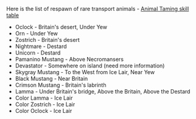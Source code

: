 Here is the list of respawn of rare transport animals - <a href="http://oldp.net/?page=lib&id=28&show_id=55">Animal Taming skill table</a>

<ul>
  <li>Oclock - Britain's desert, Under Yew</li>
  <li>Orn - Under Yew</li>
  <li>Zostrich - Britain's desert</li>
  <li>Nightmare - Destard</li>
  <li>Unicorn - Destard</li>
  <li>Pamanino Mustang - Above Necromansers</li>
  <li>Devastator - Somewhere on island (need more information)</li>
  <li>Skygray Mustang - To the West from Ice Lair, Near Yew</li>
  <li>Black Mustang - Near Britain</li>
  <li>Crimson Mustang - Britain's labrinth</li>
  <li>Lamma - Under Britain's bridge, Above the Britain, Above the Destard</li>
  <li>Color Lamma - Ice Lair</li>
  <li>Color Zostrich - Ice Lair</li>
  <li>Color Oclock - Ice Lair</li>
</ul>
